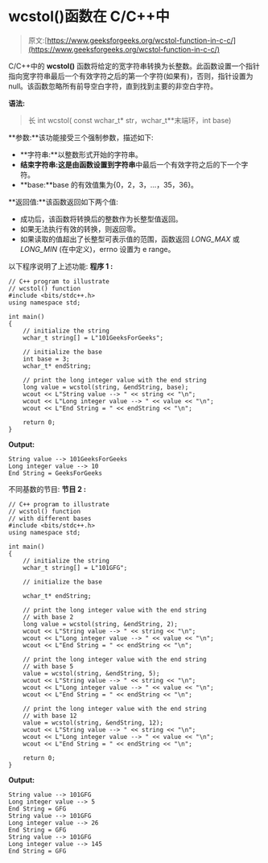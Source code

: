 # wcstol()函数在 C/C++中

> 原文:[https://www.geeksforgeeks.org/wcstol-function-in-c-c/](https://www.geeksforgeeks.org/wcstol-function-in-c-c/)

C/C++中的 **wcstol()** 函数将给定的宽字符串转换为长整数。此函数设置一个指针指向宽字符串最后一个有效字符之后的第一个字符(如果有)，否则，指针设置为 null。该函数忽略所有前导空白字符，直到找到主要的非空白字符。

**语法:**

> 长 int wcstol( const wchar_t* str，wchar_t**末端环，int base)

**参数:**该功能接受三个强制参数，描述如下:

*   **字符串:**以整数形式开始的字符串。
*   **结束字符串:**这是由函数设置到**字符串**中最后一个有效字符之后的下一个字符。
*   **base:**base 的有效值集为{0，2，3，…，35，36}。

**返回值:**该函数返回如下两个值:

*   成功后，该函数将转换后的整数作为长整型值返回。
*   如果无法执行有效的转换，则返回零。
*   如果读取的值超出了长整型可表示值的范围，函数返回 *LONG_MAX* 或 *LONG_MIN* (在<climits>中定义)，errno 设置为 e range。</climits>

以下程序说明了上述功能:
**程序 1 :**

```
// C++ program to illustrate
// wcstol() function
#include <bits/stdc++.h>
using namespace std;

int main()
{
    // initialize the string
    wchar_t string[] = L"101GeeksForGeeks";

    // initialize the base
    int base = 3;
    wchar_t* endString;

    // print the long integer value with the end string
    long value = wcstol(string, &endString, base);
    wcout << L"String value --> " << string << "\n";
    wcout << L"Long integer value --> " << value << "\n";
    wcout << L"End String = " << endString << "\n";

    return 0;
}
```

**Output:**

```
String value --> 101GeeksForGeeks
Long integer value --> 10
End String = GeeksForGeeks

```

不同基数的节目:
**节目 2 :**

```
// C++ program to illustrate
// wcstol() function
// with different bases
#include <bits/stdc++.h>
using namespace std;

int main()
{
    // initialize the string
    wchar_t string[] = L"101GFG";

    // initialize the base

    wchar_t* endString;

    // print the long integer value with the end string
    // with base 2
    long value = wcstol(string, &endString, 2);
    wcout << L"String value --> " << string << "\n";
    wcout << L"Long integer value --> " << value << "\n";
    wcout << L"End String = " << endString << "\n";

    // print the long integer value with the end string
    // with base 5
    value = wcstol(string, &endString, 5);
    wcout << L"String value --> " << string << "\n";
    wcout << L"Long integer value --> " << value << "\n";
    wcout << L"End String = " << endString << "\n";

    // print the long integer value with the end string
    // with base 12
    value = wcstol(string, &endString, 12);
    wcout << L"String value --> " << string << "\n";
    wcout << L"Long integer value --> " << value << "\n";
    wcout << L"End String = " << endString << "\n";

    return 0;
}
```

**Output:**

```
String value --> 101GFG
Long integer value --> 5
End String = GFG
String value --> 101GFG
Long integer value --> 26
End String = GFG
String value --> 101GFG
Long integer value --> 145
End String = GFG

```